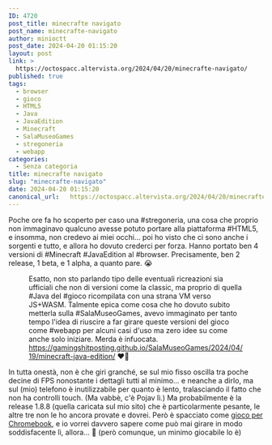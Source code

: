 ```yaml
---
ID: 4720
post_title: minecrafte navigato
post_name: minecrafte-navigato
author: minioctt
post_date: 2024-04-20 01:15:20
layout: post
link: >
  https://octospacc.altervista.org/2024/04/20/minecrafte-navigato/
published: true
tags:
  - browser
  - gioco
  - HTML5
  - Java
  - JavaEdition
  - Minecraft
  - SalaMuseoGames
  - stregoneria
  - webapp
categories:
  - Senza categoria
title: minecrafte navigato
slug: "minecrafte-navigato"
date: 2024-04-20 01:15:20
canonical_url:   https://octospacc.altervista.org/2024/04/20/minecrafte-navigato/
---
```

<!-- wp:paragraph -->
<p markdown="1">Poche ore fa ho scoperto per caso una #stregoneria, una cosa che proprio non immaginavo qualcuno avesse potuto portare alla piattaforma #HTML5, e insomma, non credevo ai miei occhi... poi ho visto che ci sono anche i sorgenti e tutto, e allora ho dovuto crederci per forza. Hanno portato ben 4 versioni di #Minecraft #JavaEdition al #browser. Precisamente, ben 2 release, 1 beta, e 1 alpha, a quanto pare. 😭️</p>
<!-- /wp:paragraph -->

<!-- wp:paragraph -->
<p markdown="1"></p>
<!-- /wp:paragraph -->

<!-- wp:image {"id":4721,"sizeSlug":"full","linkDestination":"none"} -->
<figure class="wp-block-image size-full"><img src="https://octospacc.github.io/microblog-mirror/assets/uploads/2024/04/image-5.png" alt="" class="wp-image-4721"/><figcaption class="wp-element-caption">Esatto, non sto parlando tipo delle eventuali ricreazioni sia ufficiali che non di versioni come la classic, ma proprio di quella #Java del #gioco ricompilata con una strana VM verso JS+WASM. Talmente epica come cosa che ho dovuto subito metterla sulla #SalaMuseoGames, avevo immaginato per tanto tempo l'idea di riuscire a far girare queste versioni del gioco come #webapp per alcuni casi d'uso ma zero idee su come anche solo iniziare. Merda è infuocata. <a href="https://gamingshitposting.github.io/SalaMuseoGames/2024/04/19/minecraft-java-edition/">https://gamingshitposting.github.io/SalaMuseoGames/2024/04/19/minecraft-java-edition/</a> ❤️‍🔥️</figcaption></figure>
<!-- /wp:image -->

<!-- wp:paragraph -->
<p markdown="1"></p>
<!-- /wp:paragraph -->

<!-- wp:paragraph -->
<p markdown="1">In tutta onestà, non è che giri granché, se sul mio fisso oscilla tra poche decine di FPS nonostante i dettagli tutti al minimo... e neanche a dirlo, ma sul (mio) telefono è inutilizzabile per quanto è lento, tralasciando il fatto che non ha controlli touch. (Ma vabbè, c'è Pojav lì.) Ma probabilmente è la release 1.8.8 (quella caricata sul mio sito) che è particolarmente pesante, le altre tre non le ho ancora provate e dovrei. Però è spacciato come <a href="https://eaglercraft.com/p/news/#news__eagler13">gioco per Chromebook</a>, e io vorrei davvero sapere come può mai girare in modo soddisfacente lì, allora... 👄️ (però comunque, un minimo giocabile lo è)</p>
<!-- /wp:paragraph -->